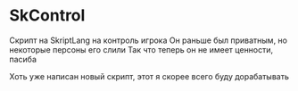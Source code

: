 # SkControl
Скрипт на SkriptLang на контроль игрока
Он раньше был приватным, но некоторые персоны его слили
Так что теперь он не имеет ценности, пасиба

Хоть уже написан новый скрипт, этот я скорее всего буду дорабатывать
